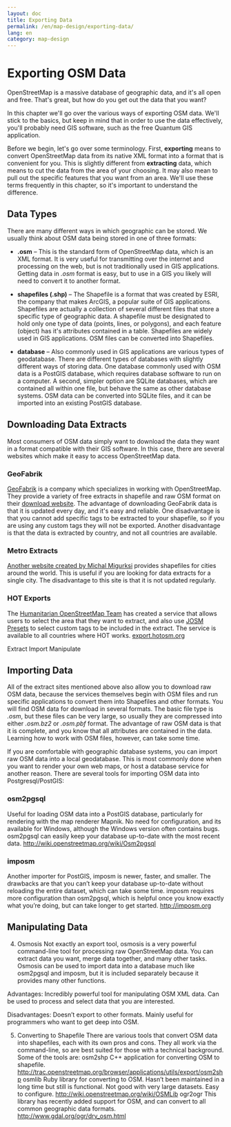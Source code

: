 ```yaml
---
layout: doc
title: Exporting Data
permalink: /en/map-design/exporting-data/
lang: en
category: map-design
---
```


Exporting OSM Data
===================
OpenStreetMap is a massive database of geographic data, and it's all open and free. That's
great, but how do you get out the data that you want?

In this chapter we'll go over the various ways of exporting OSM data. We'll stick to the basics,
but keep in mind that in order to use the data effectively, you'll probably need GIS software,
such as the free Quantum GIS application.

Before we begin, let's go over some terminology. First, **exporting** means to convert OpenStreetMap data from its native XML format into a format that is convenient for you. This is slightly different from **extracting** data, which means to cut the data from the area of your choosing.  It may also mean to pull out the specific features that you want from an area. We'll use these terms frequently in this chapter, so it's important to understand the difference.

Data Types
-----------
There are many different ways in which geographic can be stored. We usually think about OSM
data being stored in one of three formats:

-	**.osm** – This is the standard form of OpenStreetMap data, which is an XML format.  It is very useful for transmitting over the internet and processing on the web, but is not traditionally used in GIS applications. Getting data
in *.osm* format is easy, but to use in a GIS you likely will need to convert it to another format.

-	**shapefiles (.shp)** – The Shapefile is a format that was created by ESRI, the company that makes ArcGIS, a popular suite of GIS applications. Shapefiles are actually a collection of several different files that store a specific type of geographic data. A shapefile must be designated to hold only one type of data (points, lines, or polygons), and each feature (object) has it's attributes contained in a table. Shapefiles are widely used in GIS applications. OSM files can be converted into Shapefiles.

-	**database** – Also commonly used in GIS applications are various types of geodatabase. There are different types of databases with slightly different ways of storing data. One database commonly used with OSM data is a PostGIS database, which requires database software to run on a computer. A second, simpler option are SQLite databases, which are contained all within one file, but behave the same as other database systems. OSM data can be converted into SQLite files, and it can be imported into an existing PostGIS database.


Downloading Data Extracts
--------------------------
Most consumers of OSM data simply want to download the data they want in a format
compatible with their GIS software. In this case, there are several websites which
make it easy to access OpenStreetMap data.

### GeoFabrik
[GeoFabrik](http://geofabrik.de) is a company which specializes in working
with OpenStreetMap. They provide a variety of free extracts in shapefile and raw OSM format
on their [download website](http://download.geofabrik.de). The advantage of downloading
GeoFabrik data is that it is updated every day, and it's easy and reliable. One disadvantage
is that you cannot add specific tags to be extracted to your shapefile, so if you are using
any custom tags they will not be exported. Another disadvantage is that the data is extracted
by country, and not all countries are available.

### Metro Extracts
[Another website created by Michal Migurksi](http://metro.teczno.com/) provides shapefiles for
cities around the world. This is useful if you are looking for data extracts for a single city.
The disadvantage to this site is that it is not updated regularly.

### HOT Exports
The [Humanitarian OpenStreetMap Team](http://hotosm.org) has created a service that allows users
to select the area that they want to extract, and also use [JOSM Presets](/en/editing/josm-presets)
to select custom tags to be included in the extract. The service is available to all countries where
HOT works. [export.hotosm.org](http://export.hotosm.org)

Extract
Import
Manipulate

Importing Data
---------------
All of the extract sites mentioned above also allow you to download raw OSM data, because the
services themselves begin with OSM files and run specific applications to convert them into
Shapefiles and other formats. You will find OSM data for download in several formats. The basic
file type is *.osm*, but these files can be very large, so usually they are compressed into either
*.osm.bz2* or *.osm.pbf* format. The advantage of raw OSM data is that it is complete, and you
know that all attributes are contained in the data. Learning how to work with OSM files, however,
can take some time.

If you are comfortable with geographic database systems, you can import raw OSM data into a
local geodatabase. This is most commonly done when you want to render your own web maps, or host
a database service for another reason. There are several tools for importing OSM data into Postgresql/PostGIS:

### osm2pgsql
Useful for loading OSM data into a PostGIS database, particularly for rendering with the map renderer Mapnik.  No need for configuration, and its available for Windows, although the Windows version often contains bugs.  osm2pgsql can easily keep your database up-to-date with the most recent data.
http://wiki.openstreetmap.org/wiki/Osm2pgsql

### imposm
Another importer for PostGIS, imposm is newer, faster, and smaller.  The drawbacks are that you can’t keep your database up-to-date without reloading the entire dataset, which can take some time.  imposm requires more configuration than osm2pgsql, which is helpful once you know exactly what you’re doing, but can take longer to get started.
http://imposm.org

Manipulating Data
-----------------

4)  Osmosis
Not exactly an export tool, osmosis is a very powerful command-line tool for processing raw OpenStreetMap data.  You can extract data you want, merge data together, and many other tasks.  Osmosis can be used to import data into a database much like osm2pgsql and imposm, but it is included separately because it provides many other functions.

Advantages:  Incredibly powerful tool for manipulating OSM XML data.  Can be used to process and select data that you are interested.

Disadvantages:  Doesn’t export to other formats.  Mainly useful for programmers who want to get deep into OSM.

5)  Converting to Shapefile
There are various tools that convert OSM data into shapefiles, each with its own pros and cons.  They all work via the command-line, so are best suited for those with a technical background.  Some of the tools are:
osm2shp
C++ application for converting OSM to shapefile.
http://trac.openstreetmap.org/browser/applications/utils/export/osm2shp
osmlib
Ruby library for converting to OSM.  Hasn’t been maintained in a long time but still is functional.  Not good with very large datasets.  Easy to configure.
http://wiki.openstreetmap.org/wiki/OSMLib
ogr2ogr
This library has recently added support for OSM, and can convert to all common geographic data formats.
http://www.gdal.org/ogr/drv_osm.html

